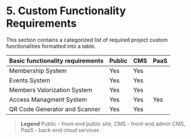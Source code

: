 # 5. Custom Functionality Requirements

This section contains a categorized list of required project custom functionalities formatted into a table.

| Basic functionality requirements | Public | CMS | PaaS |
| :--- | :--- | :--- | :--- |
| Membership System | Yes | Yes |  |
| Events System | Yes | Yes |  |
| Members Valorization System | Yes | Yes |  |
| Access Managment System | Yes | Yes | Yes |
| QR Code Generator and Scanner | Yes | Yes |  |

> **Legend** Public - front-end public site, CMS - front-end admin CMS, PaaS - back-end cloud services

